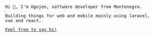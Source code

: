 <samp>

<p align="left" style="font-family: monospace;">Hi 👋, I'm Ognjen, software developer from Montenegro.</h3>

<p style="font-family: monospace;">Building things for web and mobile mainly using laravel, vue and react. </p>

<a href="mailto:opejovic@gmail.com" target="_blank">Feel free to say hi!</a>
</samp>
